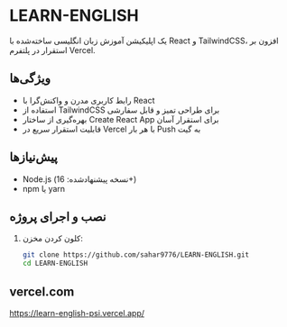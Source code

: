 # LEARN-ENGLISH

یک اپلیکیشن آموزش زبان انگلیسی ساخته‌شده با React و TailwindCSS، افزون بر استقرار در پلتفرم Vercel.

## ویژگی‌ها

- رابط کاربری مدرن و واکنش‌گرا با React
- استفاده از TailwindCSS برای طراحی تمیز و قابل سفارشی
- بهره‌گیری از ساختار Create React App برای استقرار آسان
- قابلیت استقرار سریع در Vercel با هر بار Push به گیت

## پیش‌نیازها

- Node.js (نسخه پیشنهاد‌شده: 16+)
- npm یا yarn

## نصب و اجرای پروژه

1. کلون کردن مخزن:
   ```bash
   git clone https://github.com/sahar9776/LEARN-ENGLISH.git
   cd LEARN-ENGLISH
   ```

## vercel.com

https://learn-english-psi.vercel.app/
